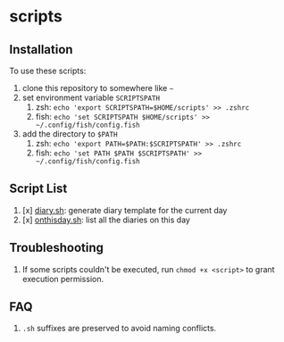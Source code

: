 # scripts

## Installation

To use these scripts:

1. clone this repository to somewhere like `~`
2. set environment variable `SCRIPTSPATH`
   1. zsh: `echo 'export SCRIPTSPATH=$HOME/scripts' >> .zshrc`
   2. fish: `echo 'set SCRIPTSPATH $HOME/scripts' >> ~/.config/fish/config.fish`
3. add the directory to `$PATH`
   1. zsh: `echo 'export PATH=$PATH:$SCRIPTSPATH' >> .zshrc`
   2. fish: `echo 'set PATH $PATH $SCRIPTSPATH' >> ~/.config/fish/config.fish`

## Script List

1. [x] [diary.sh](diary.sh): generate diary template for the current day
2. [x] [onthisday.sh](onthisday.sh): list all the diaries on this day

## Troubleshooting

1. If some scripts couldn't be executed, run `chmod +x <script>` to grant execution permission.

## FAQ

1. `.sh` suffixes are preserved to avoid naming conflicts.

